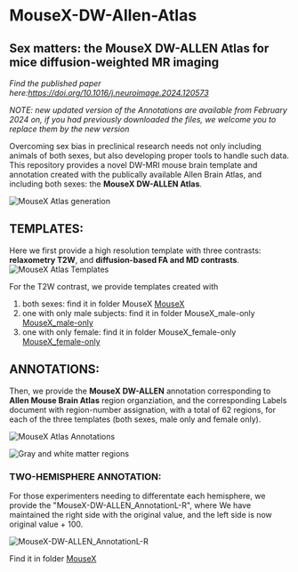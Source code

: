# MouseX-DW-Allen-Atlas
## Sex matters: the MouseX DW-ALLEN Atlas for mice diffusion-weighted MR imaging

_Find the published paper here:https://doi.org/10.1016/j.neuroimage.2024.120573_

_NOTE: new updated version of the Annotations are available from February 2024 on, if you had previously downloaded the files, we welcome you to replace them by the new version_

Overcoming sex bias in preclinical research needs not only including animals of both sexes, but also developing proper tools to handle such data. This repository provides a novel DW-MRI mouse brain template and annotation created with the publically available Allen Brain Atlas, and including both sexes: the **MouseX DW-ALLEN Atlas**. 

![MouseX Atlas generation](https://github.com/TIB-Lab/MouseX-Allen-Atlas/assets/147612644/882e320b-70af-4401-ad9e-6d3e0de4da81)


## TEMPLATES: 
Here we first provide a high resolution template with three contrasts: **relaxometry T2W**, and **diffusion-based FA and MD contrasts**. 
![MouseX Atlas Templates](https://github.com/TIB-Lab/MouseX-Allen-Atlas/assets/147612644/65a30537-2be7-4435-a016-f917c5a37bba)


For the T2W contrast, we provide templates created with
  1) both sexes: find it in folder MouseX [MouseX](MouseX)
  2) one with only male subjects: find it in folder MouseX_male-only [MouseX_male-only](MouseX_female-only)
  3) one with only female: find it in folder MouseX_female-only [MouseX_female-only](MouseX_female-only)

## ANNOTATIONS:
Then, we provide the **MouseX DW-ALLEN** annotation corresponding to **Allen Mouse Brain Atlas** region organziation, and the corresponding Labels document with region-number assignation, with a total of 62 regions, for each of the three templates (both sexes, male only and female only). 

![MouseX Atlas Annotations](https://github.com/TIB-Lab/MouseX-Allen-Atlas/assets/147612644/b54940bc-b351-4605-9abf-9fad3473eb13)


![Gray and white matter regions](https://github.com/TIB-Lab/MouseX-Allen-Atlas/assets/147612644/ab6eb98c-efa1-446a-9b8d-20343da67fac)


### TWO-HEMISPHERE ANNOTATION:
For those experimenters needing to differentate each hemisphere, we provide the "MouseX-DW-ALLEN_AnnotationL-R", where We have maintained the right side with the original value, and the left side is now original value + 100.

![MouseX-DW-ALLEN_AnnotationL-R](https://github.com/TIB-Lab/MouseX-Allen-Atlas/assets/147612644/a95e06ff-a8b9-4d7f-b131-3b4577626980)

Find it in folder [MouseX](MouseX)
